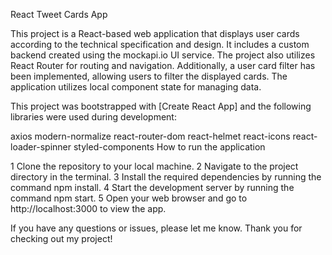React Tweet Cards App

This project is a React-based web application that displays user cards according to the technical specification and design. It includes a custom backend created using the mockapi.io UI service. The project also utilizes React Router for routing and navigation. Additionally, a user card filter has been implemented, allowing users to filter the displayed cards. The application utilizes local component state for managing data.

This project was bootstrapped with [Create React App] and the following libraries were used during development:

axios
modern-normalize
react-router-dom
react-helmet
react-icons
react-loader-spinner
styled-components
How to run the application

1 Clone the repository to your local machine. 2 Navigate to the project directory in the terminal. 3 Install the required dependencies by running the command npm install. 4 Start the development server by running the command npm start. 5 Open your web browser and go to http://localhost:3000 to view the app.

If you have any questions or issues, please let me know. Thank you for checking out my project!
